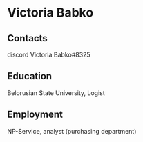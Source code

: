 # Victoria Babko
## Contacts 
discord Victoria Babko#8325
## Education
Belorusian State University, Logist
## Employment
NP-Service, analyst (purchasing department)
